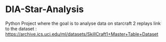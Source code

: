 # DIA-Star-Analysis
Python Project where the goal is to analyse data on starcraft 2 replays
link to the dataset : https://archive.ics.uci.edu/ml/datasets/SkillCraft1+Master+Table+Dataset
